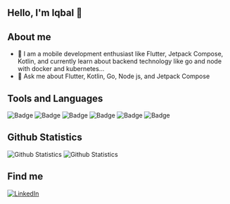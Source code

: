 ## Hello, I'm Iqbal 👋

## About me
- 🌱 I am a mobile development enthusiast like Flutter, Jetpack Compose, Kotlin, and currently learn about backend technology like go and node with docker and kubernetes...
- 💬 Ask me about Flutter, Kotlin, Go, Node js, and Jetpack Compose

## Tools and Languages
![Badge](https://img.shields.io/badge/Flutter-02569B?style=for-the-badge&logo=flutter&logoColor=white)
![Badge](https://img.shields.io/badge/Android-3DDC84?style=for-the-badge&logo=android&logoColor=white)
![Badge](https://img.shields.io/badge/Kotlin-0095D5?&style=for-the-badge&logo=kotlin&logoColor=white)
![Badge](https://img.shields.io/badge/Go-00ADD8?&style=for-the-badge&logo=go&logoColor=white)
![Badge](https://img.shields.io/badge/JavaScript-323330?style=for-the-badge&logo=javascript&logoColor=F7DF1E)
![Badge](https://img.shields.io/badge/Node.js-43853D?style=for-the-badge&logo=node.js&logoColor=white)

## Github Statistics
![Github Statistics](https://github-readme-stats.vercel.app/api?username=feetbo90&show_icons=true&theme=radical)
![Github Statistics](https://github-readme-stats.vercel.app/api/top-langs/?username=feetbo90&layout=compact&theme=radical)

## Find me
[![LinkedIn](https://img.shields.io/badge/-LinkedIn-blue?style=flat&logo=Linkedin&logoColor=white)](https://www.linkedin.com/in/feetbo90)

